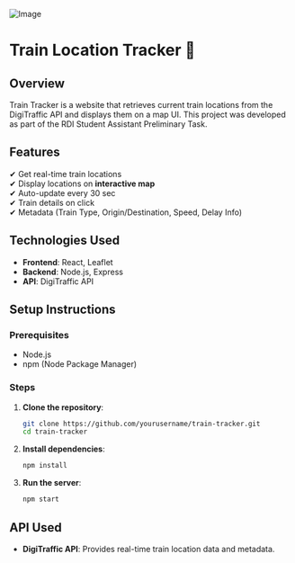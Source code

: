 ![Image](https://github.com/user-attachments/assets/adb9babb-a223-4a0b-aaeb-a4d9f728645c)

# Train Location Tracker 🚆

## Overview
Train Tracker is a website that retrieves current train locations from the DigiTraffic API and displays them on a map UI. This project was developed as part of the RDI Student Assistant Preliminary Task.

## Features
✔ Get real-time train locations  
✔ Display locations on **interactive map**  
✔ Auto-update every 30 sec  
✔ Train details on click  
✔ Metadata (Train Type, Origin/Destination, Speed, Delay Info)  

## Technologies Used
- **Frontend**: React, Leaflet
- **Backend**: Node.js, Express
- **API**: DigiTraffic API

## Setup Instructions

### Prerequisites
- Node.js
- npm (Node Package Manager)

### Steps
1. **Clone the repository**:
    ```bash
    git clone https://github.com/yourusername/train-tracker.git
    cd train-tracker
    ```

2. **Install dependencies**:
    ```bash
    npm install
    ```

3. **Run the server**:
    ```bash
    npm start
    ```

## API Used
- **DigiTraffic API**: Provides real-time train location data and metadata.


